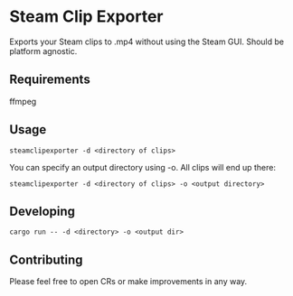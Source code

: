 # Steam Clip Exporter

Exports your Steam clips to .mp4 without using the Steam GUI. Should be platform agnostic.

## Requirements

ffmpeg

## Usage

`steamclipexporter -d <directory of clips>`

You can specify an output directory using -o. All clips will end up there:

`steamclipexporter -d <directory of clips> -o <output directory>`

## Developing

`cargo run -- -d <directory> -o <output dir>`

## Contributing

Please feel free to open CRs or make improvements in any way.